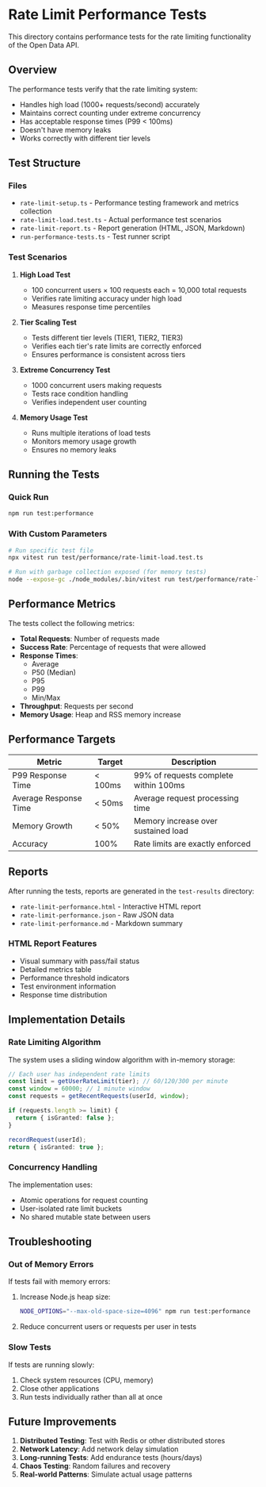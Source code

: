 # Rate Limit Performance Tests

This directory contains performance tests for the rate limiting functionality of the Open Data API.

## Overview

The performance tests verify that the rate limiting system:

- Handles high load (1000+ requests/second) accurately
- Maintains correct counting under extreme concurrency
- Has acceptable response times (P99 < 100ms)
- Doesn't have memory leaks
- Works correctly with different tier levels

## Test Structure

### Files

- `rate-limit-setup.ts` - Performance testing framework and metrics collection
- `rate-limit-load.test.ts` - Actual performance test scenarios
- `rate-limit-report.ts` - Report generation (HTML, JSON, Markdown)
- `run-performance-tests.ts` - Test runner script

### Test Scenarios

1. **High Load Test**

   - 100 concurrent users × 100 requests each = 10,000 total requests
   - Verifies rate limiting accuracy under high load
   - Measures response time percentiles

2. **Tier Scaling Test**

   - Tests different tier levels (TIER1, TIER2, TIER3)
   - Verifies each tier's rate limits are correctly enforced
   - Ensures performance is consistent across tiers

3. **Extreme Concurrency Test**

   - 1000 concurrent users making requests
   - Tests race condition handling
   - Verifies independent user counting

4. **Memory Usage Test**
   - Runs multiple iterations of load tests
   - Monitors memory usage growth
   - Ensures no memory leaks

## Running the Tests

### Quick Run

```bash
npm run test:performance
```

### With Custom Parameters

```bash
# Run specific test file
npx vitest run test/performance/rate-limit-load.test.ts

# Run with garbage collection exposed (for memory tests)
node --expose-gc ./node_modules/.bin/vitest run test/performance/rate-limit-load.test.ts
```

## Performance Metrics

The tests collect the following metrics:

- **Total Requests**: Number of requests made
- **Success Rate**: Percentage of requests that were allowed
- **Response Times**:
  - Average
  - P50 (Median)
  - P95
  - P99
  - Min/Max
- **Throughput**: Requests per second
- **Memory Usage**: Heap and RSS memory increase

## Performance Targets

| Metric                | Target  | Description                           |
| --------------------- | ------- | ------------------------------------- |
| P99 Response Time     | < 100ms | 99% of requests complete within 100ms |
| Average Response Time | < 50ms  | Average request processing time       |
| Memory Growth         | < 50%   | Memory increase over sustained load   |
| Accuracy              | 100%    | Rate limits are exactly enforced      |

## Reports

After running the tests, reports are generated in the `test-results` directory:

- `rate-limit-performance.html` - Interactive HTML report
- `rate-limit-performance.json` - Raw JSON data
- `rate-limit-performance.md` - Markdown summary

### HTML Report Features

- Visual summary with pass/fail status
- Detailed metrics table
- Performance threshold indicators
- Test environment information
- Response time distribution

## Implementation Details

### Rate Limiting Algorithm

The system uses a sliding window algorithm with in-memory storage:

```typescript
// Each user has independent rate limits
const limit = getUserRateLimit(tier); // 60/120/300 per minute
const window = 60000; // 1 minute window
const requests = getRecentRequests(userId, window);

if (requests.length >= limit) {
  return { isGranted: false };
}

recordRequest(userId);
return { isGranted: true };
```

### Concurrency Handling

The implementation uses:

- Atomic operations for request counting
- User-isolated rate limit buckets
- No shared mutable state between users

## Troubleshooting

### Out of Memory Errors

If tests fail with memory errors:

1. Increase Node.js heap size:

   ```bash
   NODE_OPTIONS="--max-old-space-size=4096" npm run test:performance
   ```

2. Reduce concurrent users or requests per user in tests

### Slow Tests

If tests are running slowly:

1. Check system resources (CPU, memory)
2. Close other applications
3. Run tests individually rather than all at once

## Future Improvements

1. **Distributed Testing**: Test with Redis or other distributed stores
2. **Network Latency**: Add network delay simulation
3. **Long-running Tests**: Add endurance tests (hours/days)
4. **Chaos Testing**: Random failures and recovery
5. **Real-world Patterns**: Simulate actual usage patterns

